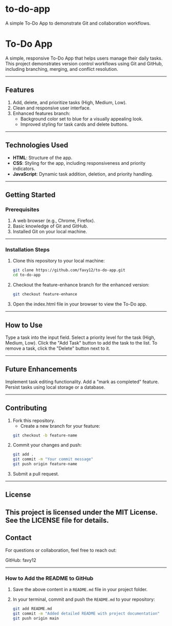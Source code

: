 # to-do-app
A simple To-Do App to demonstrate Git and collaboration workflows.

# To-Do App

A simple, responsive To-Do App that helps users manage their daily tasks. This project demonstrates version control workflows using Git and GitHub, including branching, merging, and conflict resolution.

---

## Features
1. Add, delete, and prioritize tasks (High, Medium, Low).
2. Clean and responsive user interface.
3. Enhanced features branch:
   - Background color set to blue for a visually appealing look.
   - Improved styling for task cards and delete buttons.

---

## Technologies Used
- **HTML**: Structure of the app.
- **CSS**: Styling for the app, including responsiveness and priority indicators.
- **JavaScript**: Dynamic task addition, deletion, and priority handling.

---

## Getting Started

### Prerequisites
1. A web browser (e.g., Chrome, Firefox).
2. Basic knowledge of Git and GitHub.
3. Installed Git on your local machine.
   
---

### Installation Steps
1. Clone this repository to your local machine:
   ```bash
   git clone https://github.com/favy12/to-do-app.git
   cd to-do-app

2. Checkout the feature-enhance branch for the enhanced version:
   ```bash
   git checkout feature-enhance

3. Open the index.html file in your browser to view the To-Do app.

---

 ##  How to Use
Type a task into the input field.
Select a priority level for the task (High, Medium, Low).
Click the "Add Task" button to add the task to the list.
To remove a task, click the "Delete" button next to it.

---

## Future Enhancements

Implement task editing functionality.
Add a "mark as completed" feature.
Persist tasks using local storage or a database.

---

## Contributing
1. Fork this repository.
    -  Create a new branch for your feature:
    ```bash
    git checkout -b feature-name 

2. Commit your changes and push:
     ```bash
    git add .
    git commit -m "Your commit message"
    git push origin feature-name
  
3. Submit a pull request.

---

## License
This project is licensed under the MIT License. See the LICENSE file for details.
---
## Contact
For questions or collaboration, feel free to reach out:

GitHub: favy12

---

### **How to Add the README to GitHub**

1. Save the above content in a `README.md` file in your project folder.
2. In your terminal, commit and push the `README.md` to your repository:

   ```bash
   git add README.md
   git commit -m "Added detailed README with project documentation"
   git push origin main


